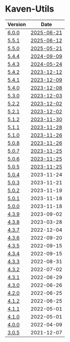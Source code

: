 # Kaven-Utils

| Version | Date |
|---|---|
| [6.0.0](6.0.0) | [2025-06-21](# "2025-06-21T08:36:38.334Z") |
| [5.5.1](5.5.1) | [2025-06-12](# "2025-06-12T13:08:36.534Z") |
| [5.5.0](5.5.0) | [2025-05-21](# "2025-05-21T11:44:46.953Z") |
| [5.4.4](5.4.4) | [2024-09-09](# "2024-09-09T23:14:41.458Z") |
| [5.4.3](5.4.3) | [2024-05-24](# "2024-05-24T15:58:19.820Z") |
| [5.4.2](5.4.2) | [2023-12-12](# "2023-12-12T00:13:17.852Z") |
| [5.4.1](5.4.1) | [2023-12-09](# "2023-12-09T00:34:49.003Z") |
| [5.4.0](5.4.0) | [2023-12-08](# "2023-12-08T12:08:56.605Z") |
| [5.3.0](5.3.0) | [2023-12-03](# "2023-12-03T06:58:18.826Z") |
| [5.2.2](5.2.2) | [2023-12-02](# "2023-12-02T06:06:59.874Z") |
| [5.2.1](5.2.1) | [2023-12-02](# "2023-12-02T04:49:06.424Z") |
| [5.1.2](5.1.2) | [2023-11-30](# "2023-11-30T12:23:23.387Z") |
| [5.1.1](5.1.1) | [2023-11-28](# "2023-11-28T11:51:48.791Z") |
| [5.1.0](5.1.0) | [2023-11-26](# "2023-11-26T01:54:49.888Z") |
| [5.0.8](5.0.8) | [2023-11-26](# "2023-11-26T00:34:04.194Z") |
| [5.0.7](5.0.7) | [2023-11-25](# "2023-11-25T16:18:06.244Z") |
| [5.0.6](5.0.6) | [2023-11-25](# "2023-11-25T08:15:29.630Z") |
| [5.0.5](5.0.5) | [2023-11-25](# "2023-11-25T03:52:28.637Z") |
| [5.0.4](5.0.4) | 2023-11-24 |
| [5.0.3](5.0.3) | 2023-11-21 |
| [5.0.2](5.0.2) | 2023-11-19 |
| [5.0.1](5.0.1) | 2023-11-18 |
| [5.0.0](5.0.0) | 2023-11-18 |
| [4.3.9](4.3.9) | 2023-09-02 |
| [4.3.8](4.3.8) | 2023-03-28 |
| [4.3.7](4.3.7) | 2022-12-04 |
| [4.3.6](4.3.6) | 2022-09-20 |
| [4.3.5](4.3.5) | 2022-09-15 |
| [4.3.4](4.3.4) | 2022-09-15 |
| [4.3.3](4.3.3) | 2022-08-31 |
| [4.3.2](4.3.2) | 2022-07-02 |
| [4.3.1](4.3.1) | 2022-06-29 |
| [4.3.0](4.3.0) | 2022-06-26 |
| [4.2.0](4.2.0) | 2022-06-25 |
| [4.1.2](4.1.2) | 2022-06-25 |
| [4.1.1](4.1.1) | 2022-05-01 |
| [4.1.0](4.1.0) | 2022-05-01 |
| [4.0.0](4.0.0) | 2022-04-09 |
| [3.0.5](3.0.5) | 2021-12-07 |
